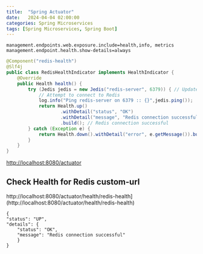 ```yaml
---
title:  "Spring Actuator"
date:   2024-04-04 02:00:00
categories: Spring Microservices
tags: [Spring Microservices, Spring Boot]
---
```




```shell
management.endpoints.web.exposure.include=health,info, metrics
management.endpoint.health.show-details=always
```


```java
@Component("redis-health")
@Slf4j
public class RedisHealthIndicator implements HealthIndicator {
    @Override
    public Health health() {
        try (Jedis jedis = new Jedis("redis-server", 6379)) { // Update with your Redis host and port
            // Attempt to connect to Redis
            log.info("Ping redis-server on 6379 :: {}",jedis.ping());
            return Health.up()
                    .withDetail("status", "OK")
                    .withDetail("message", "Redis connection successful")
                    .build(); // Redis connection successful
        } catch (Exception e) {
            return Health.down().withDetail("error", e.getMessage()).build(); // Redis connection failed
        }
    }
}
```

[http://localhost:8080/actuator](http://localhost:8080/actuator)


## Check Health for Redis custom-url
http://localhost:8080/actuator/health/redis-health](http://localhost:8080/actuator/health/redis-health)


```json5
{
"status": "UP",
"details": {
    "status": "OK",
    "message": "Redis connection successful"
    }
}
```